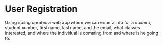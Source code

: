 # User Registration
Using spring  created a web app where we can enter a info for a student, student number, first name, last name, and the email, what classes interested, and where the individual is comming from and where is he going to.
